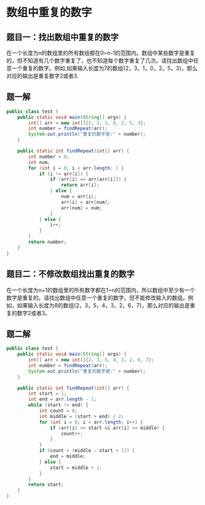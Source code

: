 # 数组中重复的数字

## 题目一：找出数组中重复的数字

在一个长度为n的数组里的所有数组都在0~n-1的范围内。数组中某些数字是重复的，但不知道有几个数字重复了，也不知道每个数字重复了几次。请找出数组中任意一个重复的数字。例如,如果输入长度为7的数组{2，3，1，0，2，5，3}，那么对应的输出是重复数字2或者3.

## 题一解

```java
public class test {
    public static void main(String[] args) {
        int[] arr = new int[]{2, 3, 1, 0, 2, 5, 3};
        int number = findRepeat(arr);
        System.out.println("重复的数字是:" + number);
    }

    public static int findRepeat(int[] arr) {
        int number = 0;
        int num;
        for (int i = 0; i < arr.length; ) {
            if (i != arr[i]) {
                if (arr[i] == arr[arr[i]]) {
                    return arr[i];
                } else {
                    num = arr[i];
                    arr[i] = arr[num];
                    arr[num] = num;
                }
            } else {
                i++;
            }
        }
        return number;
    }
}
```

## 题目二：不修改数组找出重复的数字

在一个长度为n+1的数组里的所有数字都在1~n的范围内，所以数组中至少有一个数字是重复的。请找出数组中任意一个重复的数字，但不能修改输入的数组。例如，如果输入长度为8的数组{2，3，5，4，3，2，6，7}，那么对应的输出是重复的数字2或者3。

## 题二解

```java
public class test {
    public static void main(String[] args) {
        int[] arr = new int[]{2, 3, 5, 4, 3, 2, 6, 7};
        int number = findRepeat(arr);
        System.out.println("重复的数字是:" + number);
    }

    public static int findRepeat(int[] arr) {
        int start = 1;
        int end = arr.length - 1;
        while (start != end) {
            int count = 0;
            int middle = (start + end) / 2;
            for (int i = 0; i < arr.length; i++) {
                if (arr[i] >= start && arr[i] <= middle) {
                    count++;
                }
            }
            if (count > (middle - start + 1)) {
                end = middle;
            } else {
                start = middle + 1;
            }
        }
        return start;
    }
}

```
